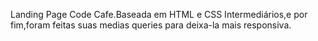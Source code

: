 Landing Page Code Cafe.Baseada em HTML e CSS Intermediários,e por fim,foram feitas suas medias queries para deixa-la mais responsiva.
